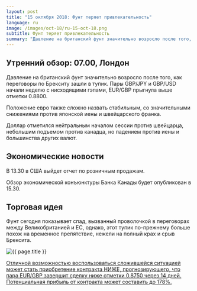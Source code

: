 ```yaml
---
layout: post
title: "15 октября 2018: Фунт теряет привлекательность"
language: ru
image: /images/oct-18/ru-15-oct-18.png
subtitle: Фунт теряет привлекательность
summary: "Давление на британский фунт значительно возросло после того, как переговоры по Брекситу зашли в тупик"
---
```

## Утренний обзор: 07.00, Лондон
 
Давление на британский фунт значительно возросло после того, как переговоры по Брекситу зашли в тупик. Пары GBP/JPY и GBP/USD начали неделю с нисходящими гэпами, EUR/GBP прыгнула выше отметки 0.8800.

Положение евро также сложно назвать стабильным, со значительными снижениями против японской иены и швейцарского франка.

Доллар отметился нейтральным началом сессии против швейцарца, небольшим подъемом против канадца, но падением против иены и большинства других валют.
 
## Экономические новости
 
В 13.30 в США выйдет отчет по розничным продажам.

Обзор экономической конъюнктуры Банка Канады будет опубликован в 15.30.
 
## Торговая идея
 
Фунт сегодня показывает спад, вызванный проволочкой в переговорах между Великобританией и ЕС, однако, этот тупик по-прежнему больше похож на временное препятствие, нежели на полный крах и срыв Брексита.

<img src="{{ site.url }}/images/oct-18/ru-15-oct-18.png" alt="{{ page.title }}"  title="{{ page.title }}">

<a href="%LINK%%?currency=USD&market=forex&underlying=frxEURGBP&formname=higherlower&duration_amount=14&duration_units=d&amount=10&amount_type=stake&expiry_type=duration&barrier=0.8750" target="_blank" rel="noopener noreferrer nofollow">Отличной возможностью воспользоваться сложившейся ситуацией может стать приобретение контракта НИЖЕ, прогнозирующего, что пара EUR/GBP завершит сделку ниже отметки 0.8750 через 14 дней. Потенциальная прибыль от контракта может составить до 178%.</a>
